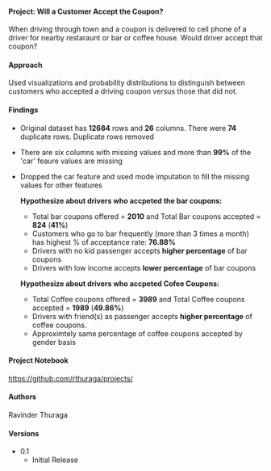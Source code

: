 #### Project: Will a Customer Accept the Coupon?
When driving through town and a coupon is delivered to cell phone of a driver for nearby restaraunt or bar or coffee house. Would driver accept that coupon?

#### Approach
Used visualizations and probability distributions to distinguish between customers who accepted a driving coupon versus those that did not.

#### Findings
- Original dataset has <B>12684</B> rows and <B>26</B> columns. There were <B>74</B> duplicate rows. Duplicate rows removed

- There are six columns with missing values and more than <B>99%</B> of the 'car' feaure values are missing

- Dropped the car feature and used mode imputation to fill the missing values for other features

  **Hypothesize about drivers who accpeted the bar coupons:**

  - Total bar coupons offered = <B>2010</B> and Total Bar coupons accepted = <B>824</B> (<B>41%</B>)
  - Customers who go to bar frequently (more than 3 times a month) has highest % of acceptance rate: <B>76.88%</B>
  - Drivers with no kid passenger accepts <B>higher percentage</B> of bar coupons
  - Drivers with low income accepts <B>lower percentage</B> of bar coupons

  **Hypothesize about drivers who accpeted Cofee Coupons:**

  - Total Coffee coupons offered = <B>3989</B> and Total Coffee coupons accepted = <B>1989</B> (<B>49.86%</B>)
  - Drivers with friend(s) as passenger accepts <B>higher percentage</B> of coffee coupons.
  - Approximtely same percentage of coffee coupons accepted by gender basis
  
#### Project Notebook
https://github.com/rthuraga/projects/

#### Authors
Ravinder Thuraga

#### Versions
- 0.1
  - Initial Release
